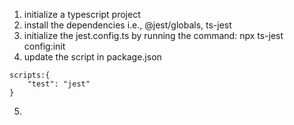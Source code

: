 1. initialize a typescript project
2. install the dependencies i.e., @jest/globals, ts-jest
3. initialize the jest.config.ts by running the command: npx ts-jest config:init
4. update the script in package.json 
```
scripts:{
    "test": "jest"
}
```
5. 
